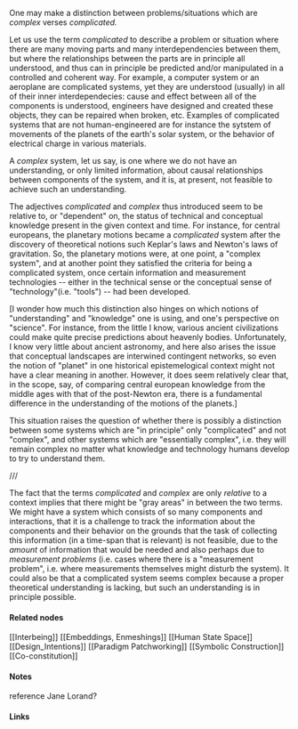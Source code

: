 ---
---


One may make a distinction between problems/situations which are *complex* verses *complicated.*  

Let us use the term *complicated* to describe a problem or situation where there are many moving parts and many interdependencies between them, but where the relationships between the parts are in principle all understood, and thus can in principle be predicted and/or manipulated in a controlled and coherent way. For example, a computer system or an aeroplane are complicated systems, yet they are understood (usually) in all of their inner interdependecies: cause and effect between all of the components is understood, engineers have designed and created these objects, they can be repaired when broken, etc. Examples of complicated systems that are not human-engineered are for instance the sytstem of movements of the planets of the earth's solar system, or the behavior of electrical charge in various materials.  

A *complex* system, let us say, is one where we do not have an understanding, or only limited information, about causal relationships between components of the system, and it is, at present, not feasible to achieve such an understanding. 

The adjectives *complicated* and *complex* thus introduced seem to be relative to, or "dependent" on, the status of technical and conceptual knowledge present in the given context and time. For instance, for central europeans, the planetary motions became a *complicated* system after the discovery of theoretical notions such Keplar's laws and Newton's laws of gravitation. So, the planetary motions were, at one point, a "complex system", and at another point they satisfied the criteria for being a complicated system, once certain information and measurement technologies -- either in the technical sense or the conceptual sense of "technology"(i.e. "tools") -- had been developed. 

[I wonder how much this distinction also hinges on which notions of "understanding" and "knowledge" one is using, and one's perspective on "science". For instance, from the little I know, various ancient civilizations could make quite precise predictions about heavenly bodies. Unfortunately, I know very little about ancient astronomy, and here also arises the issue that conceptual landscapes are interwined contingent networks, so even the notion of "planet" in one historical epistemelogical context might not have a clear meaning in another. However, it does seem relatively clear that, in the scope, say, of comparing central european knowledge from the middle ages with that of the post-Newton era, there is a fundamental difference in the understanding of the motions of the planets.]


This situation raises the question of whether there is possibly a distinction between some systems which are "in principle" only "complicated" and not "complex", and other systems which are "essentially complex", i.e. they will remain complex no matter what knowledge and technology humans develop to try to understand them. 



/// 

The fact that the terms *complicated* and *complex* are only *relative* to a context implies that there might be "gray areas" in between the two terms. We might have a system which consists of so many components and interactions, that it is a challenge to track the information about the components and their behavior on the grounds that the task of collecting this information (in a time-span that is relevant) is not feasible, due to the *amount* of information that would be needed and also perhaps due to *measurement problems* (i.e. cases where there is a "measurement problem", i.e. where measurements themselves might disturb the system). It could also be that a complicated system seems complex because a proper theoretical understanding is lacking, but such an understanding is in principle possible.  





#### Related nodes

[[Interbeing]]
[[Embeddings, Enmeshings]]
[[Human State Space]]
[[Design_Intentions]]
[[Paradigm Patchworking]]
[[Symbolic Construction]]
[[Co-constitution]]


#### Notes

reference Jane Lorand?


#### Links